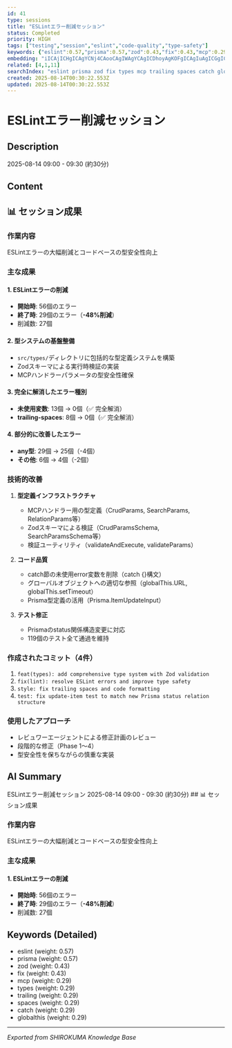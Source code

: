 ```yaml
---
id: 41
type: sessions
title: "ESLintエラー削減セッション"
status: Completed
priority: HIGH
tags: ["testing","session","eslint","code-quality","type-safety"]
keywords: {"eslint":0.57,"prisma":0.57,"zod":0.43,"fix":0.43,"mcp":0.29}
embedding: "iICAjICHgICAgYCNj4CAooCAgIWAgYCAgICDhoyAgKOFgICAgIuAgICGgICPgICjlICAgoCUgICAjYOEioCAl4mAgImAloCAgI+KgIOAgKOYgICDgI2AgICKj4OAgICinoCAi4CDgICAgoyKg4CAoZeAgI+AgICAgIiFj4qAgKE="
related: [4,1,11]
searchIndex: "eslint prisma zod fix types mcp trailing spaces catch globalthis"
created: 2025-08-14T00:30:22.553Z
updated: 2025-08-14T00:30:22.553Z
---
```


# ESLintエラー削減セッション

## Description

2025-08-14 09:00 - 09:30 (約30分)

## Content

## 📊 セッション成果

### 作業内容
ESLintエラーの大幅削減とコードベースの型安全性向上

### 主な成果

#### 1. ESLintエラーの削減
- **開始時**: 56個のエラー
- **終了時**: 29個のエラー（**-48%削減**）
- 削減数: 27個

#### 2. 型システムの基盤整備
- `src/types/`ディレクトリに包括的な型定義システムを構築
- Zodスキーマによる実行時検証の実装
- MCPハンドラーパラメータの型安全性確保

#### 3. 完全に解消したエラー種別
- **未使用変数**: 13個 → 0個（✅ 完全解消）
- **trailing-spaces**: 8個 → 0個（✅ 完全解消）

#### 4. 部分的に改善したエラー
- **any型**: 29個 → 25個（-4個）
- **その他**: 6個 → 4個（-2個）

### 技術的改善

1. **型定義インフラストラクチャ**
   - MCPハンドラー用の型定義（CrudParams, SearchParams, RelationParams等）
   - Zodスキーマによる検証（CrudParamsSchema, SearchParamsSchema等）
   - 検証ユーティリティ（validateAndExecute, validateParams）

2. **コード品質**
   - catch節の未使用error変数を削除（catch {}構文）
   - グローバルオブジェクトへの適切な参照（globalThis.URL, globalThis.setTimeout）
   - Prisma型定義の活用（Prisma.ItemUpdateInput）

3. **テスト修正**
   - Prismaのstatus関係構造変更に対応
   - 119個のテスト全て通過を維持

### 作成されたコミット（4件）
1. `feat(types): add comprehensive type system with Zod validation`
2. `fix(lint): resolve ESLint errors and improve type safety`
3. `style: fix trailing spaces and code formatting`
4. `test: fix update-item test to match new Prisma status relation structure`

### 使用したアプローチ
- レビュワーエージェントによる修正計画のレビュー
- 段階的な修正（Phase 1〜4）
- 型安全性を保ちながらの慎重な実装

## AI Summary

ESLintエラー削減セッション 2025-08-14 09:00 - 09:30 (約30分) ## 📊 セッション成果

### 作業内容
ESLintエラーの大幅削減とコードベースの型安全性向上

### 主な成果

#### 1. ESLintエラーの削減
- **開始時**: 56個のエラー
- **終了時**: 29個のエラー（**-48%削減**）
- 削減数: 27個

####

## Keywords (Detailed)

- eslint (weight: 0.57)
- prisma (weight: 0.57)
- zod (weight: 0.43)
- fix (weight: 0.43)
- mcp (weight: 0.29)
- types (weight: 0.29)
- trailing (weight: 0.29)
- spaces (weight: 0.29)
- catch (weight: 0.29)
- globalthis (weight: 0.29)

---
*Exported from SHIROKUMA Knowledge Base*
